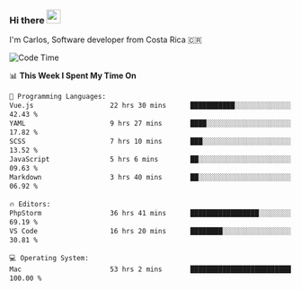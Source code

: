 ### Hi there <img src="https://media.giphy.com/media/hvRJCLFzcasrR4ia7z/giphy.gif" width="25px" height="25px">

I'm Carlos, Software developer from Costa Rica 🇨🇷

[//]: # (<a href="https://app.daily.dev/carum98"><img src="https://github.com/carum98/carum98/blob/main/devcard.svg" width="400" alt="Carlos Umaña Acevedo's Dev Card"/></a>)


<!--START_SECTION:waka-->
![Code Time](http://img.shields.io/badge/Code%20Time-12%2C015%20hrs%2045%20mins-blue)

📊 **This Week I Spent My Time On** 

```text
💬 Programming Languages: 
Vue.js                   22 hrs 30 mins      ███████████░░░░░░░░░░░░░░   42.43 % 
YAML                     9 hrs 27 mins       ████░░░░░░░░░░░░░░░░░░░░░   17.82 % 
SCSS                     7 hrs 10 mins       ███░░░░░░░░░░░░░░░░░░░░░░   13.52 % 
JavaScript               5 hrs 6 mins        ██░░░░░░░░░░░░░░░░░░░░░░░   09.63 % 
Markdown                 3 hrs 40 mins       ██░░░░░░░░░░░░░░░░░░░░░░░   06.92 % 

🔥 Editors: 
PhpStorm                 36 hrs 41 mins      █████████████████░░░░░░░░   69.19 % 
VS Code                  16 hrs 20 mins      ████████░░░░░░░░░░░░░░░░░   30.81 % 

💻 Operating System: 
Mac                      53 hrs 2 mins       █████████████████████████   100.00 % 
```


<!--END_SECTION:waka-->
